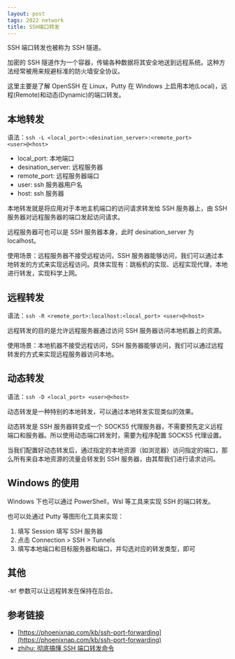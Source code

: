 ```yaml
---
layout: post
tags: 2022 network
title: SSH端口转发
---
```


SSH 端口转发也被称为 SSH 隧道。

加密的 SSH 隧道作为一个容器，传输各种数据将其安全地送到远程系统。这种方法经常被用来规避标准的防火墙安全协议。

这里主要是了解 OpenSSH 在 Linux，Putty 在 Windows 上启用本地(Local)，远程(Remote)和动态(Dynamic)的端口转发。

## 本地转发

语法：`ssh -L <local_port>:<desination_server>:<remote_port> <user>@<host>`

- local_port: 本地端口
- desination_server: 远程服务器
- remote_port: 远程服务器端口
- user: ssh 服务器用户名
- host: ssh 服务器

本地转发就是将应用对于本地主机端口的访问请求转发给 SSH 服务器上，由 SSH 服务器对远程服务器的端口发起访问请求。

远程服务器可也可以是 SSH 服务器本身，此时 desination_server 为 localhost。

使用场景：远程服务器不接受远程访问，SSH 服务器能够访问，我们可以通过本地转发的方式来实现远程访问。具体实现有：跳板机的实现、远程实现代理，本地进行转发，实现科学上网。

## 远程转发

语法：`ssh -R <remote_port>:localhost:<local_port> <user>@<host>`

远程转发的目的是允许远程服务器通过访问 SSH 服务器访问本地机器上的资源。

使用场景：本地机器不接受远程访问，SSH 服务器能够访问，我们可以通过远程转发的方式来实现远程服务器访问本地。

## 动态转发

语法：`ssh -D <local_port> <user>@<host>`

动态转发是一种特别的本地转发，可以通过本地转发实现类似的效果。

动态转发是 SSH 服务器转变成一个 SOCKS5 代理服务器，不需要预先定义远程端口和服务器。所以使用动态端口转发时，需要为程序配置 SOCKS5 代理设置。

当我们配置好动态转发后，通过指定的本地资源（如浏览器）访问指定的端口，那么所有来自本地资源的流量会转发到 SSH 服务器，由其帮我们进行请求访问。

## Windows 的使用

Windows 下也可以通过 PowerShell，Wsl 等工具来实现 SSH 的端口转发。

也可以处通过 Putty 等图形化工具来实现：

1. 填写 Session 填写 SSH 服务器
2. 点击 Connection > SSH > Tunnels
3. 填写本地端口和目标服务器和端口，并勾选对应的转发类型，即可

## 其他

`-Nf` 参数可以让远程转发在保持在后台。

## 参考链接

- [https://phoenixnap.com/kb/ssh-port-forwarding](https://phoenixnap.com/kb/ssh-port-forwarding)
- [zhihu: 彻底搞懂 SSH 端口转发命令](https://zhuanlan.zhihu.com/p/148825449)
